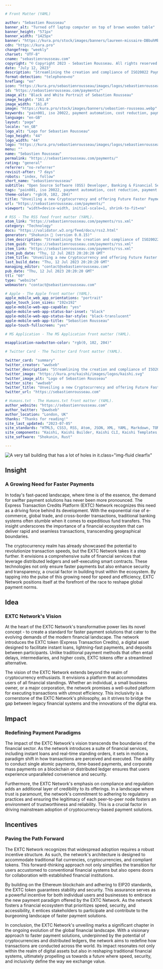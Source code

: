 ```yaml
---

# Front Matter (YAML)

author: "Sebastien Rousseau"
banner_alt: "Turned off laptop computer on top of brown wooden table"
banner_height: "571px"
banner_width: "1425px"
banner: "https://kura.pro/stock/images/banners/laureen-missaire-DBbuhMbAIsQ.webp"
cdn: "https://kura.pro"
changefreq: "weekly"
charset: "UTF-8"
cname: "sebastienrousseau.com"
copyright: "© Copyright 2023 - Sebastien Rousseau. All rights reserved."
date: "July 12, 2023"
description: "Streamlining the creation and compliance of ISO20022 Payment Messages for cross-border payments and reporting."
format-detection: "telephone=no"
hreflang: "en"
icon: "https://kura.pro/sebastienrousseau/images/logos/sebastienrousseau.svg"
id: "https://sebastienrousseau.com/payments/"
image_alt: "Black and White Portrait of Sebastien Rousseau"
image_height: "161.8"
image_width: "161.8"
image: "https://kura.pro/stock/images/banners/sebastien-rousseau.webp"
keywords: "pain001, iso 20022, payment automation, cost reduction, payment processing, payment files, payment initiation, pain message, pain message standards, pain message validation"
language: "en-GB"
layout: "page"
locale: "en_GB"
logo_alt: "Logo for Sebastien Rousseau"
logo_height: "44"
logo_width: "44"
logo: "https://kura.pro/sebastienrousseau/images/logos/sebastienrousseau.webp"
menu: ""
name: "Sebastien Rousseau"
permalink: "https://sebastienrousseau.com/payments/"
rating: "general"
referrer: "no-referrer"
revisit-after: "7 days"
robots: "index, follow"
short_name: "sebastienrousseau"
subtitle: "Open Source Software (OSS) Developer, Banking & Financial Service Professional"
tags: "pain001, iso 20022, payment automation, cost reduction, payment processing, payment files, payment initiation, pain message, pain message standards, pain message validation"
theme-color: "rgb(0, 102, 204)"
title: "Unveiling a new Cryptocurrency and offering Future Faster Payment Solution"
url: "https://sebastienrousseau.com/payments/"
viewport: "width=device-width, initial-scale=1, shrink-to-fit=no"

# RSS - The RSS feed front matter (YAML).
atom_link: "https://sebastienrousseau.com/payments/rss.xml"
category: "Technology"
docs: "https://validator.w3.org/feed/docs/rss2.html"
generator: "Shokunin 🦀 (version 0.0.15)"
item_description: "Streamlining the creation and compliance of ISO20022 Payment Messages for cross-border payments and reporting."
item_guid: "https://sebastienrousseau.com/payments/rss.xml"
item_link: "https://sebastienrousseau.com/payments/rss.xml"
item_pub_date: "Thu, 12 Jul 2023 20:20:20 GMT"
item_title: "Unveiling a new Cryptocurrency and offering Future Faster Payment Solution"
last_build_date: "Thu, 12 Jul 2023 20:20:20 GMT"
managing_editor: "contact@sebastienrousseau.com"
pub_date: "Thu, 12 Jul 2023 20:20:20 GMT"
ttl: "60"
type: "website"
webmaster: "contact@sebastienrousseau.com"

# Apple - The Apple front matter (YAML).
apple_mobile_web_app_orientations: "portrait"
apple_touch_icon_sizes: "192x192"
apple-mobile-web-app-capable: "yes"
apple-mobile-web-app-status-bar-inset: "black"
apple-mobile-web-app-status-bar-style: "black-translucent"
apple-mobile-web-app-title: "Sebastien Rousseau"
apple-touch-fullscreen: "yes"

# MS Application - The MS Application front matter (YAML).

msapplication-navbutton-color: "rgb(0, 102, 204)"

# Twitter Card - The Twitter Card front matter (YAML).

twitter_card: "summary"
twitter_creator: "wwdseb"
twitter_description: "Streamlining the creation and compliance of ISO20022 Payment Messages for cross-border payments and reporting."
twitter_image: "https://kura.pro/kaishi/images/logos/kaishi.svg"
twitter_image_alt: "Logo of Sebastien Rousseau"
twitter_site: "wwdseb"
twitter_title: "Unveiling a new Cryptocurrency and offering Future Faster Payment Solution"
twitter_url: "https://sebastienrousseau.com"

# Humans.txt - The Humans.txt front matter (YAML).
author_website: "https://sebastienrousseau.com"
author_twitter: "@wwdseb"
author_location: "London, UK"
thanks: "Thanks for reading!"
site_last_updated: "2023-07-05"
site_standards: "HTML5, CSS3, RSS, Atom, JSON, XML, YAML, Markdown, TOML"
site_components: "Kaishi, Kaishi Builder, Kaishi CLI, Kaishi Templates, Kaishi Themes"
site_software: "Shokunin, Rust"

---
```


![A very tall building that has a lot of holes in it](https://kura.pro/stock/images/banners/laureen-missaire-DBbuhMbAIsQ.webp).class=\"img-fluid clearfix\"

## Insight

### A Growing Need for Faster Payments

In today's fast-paced landscape, where time is of the essence, the demand for swifter payment solutions has never been more pronounced. The Express Transaction Credits Platform (EXTC) Network recognizes this need as a driving force behind its development. With the exponential rise of e-commerce, global trade, and cross-border transactions, traditional banking systems often stumble when it comes to expeditious fund transfers. This insight underscores the importance of a financial ecosystem that can deliver rapid and seamless transactions, transcending geographical boundaries.

The cryptocurrency realm has already showcased the potential to revolutionize transaction speeds, but the EXTC Network takes it a step further. It envisions a comprehensive suite of financial services that leverage distributed ledgers and self-executing smart contracts. These technologies not only ensure faster payments but also enhance security and transparency, a crucial factor in building trust within the ecosystem. By tapping into the pulse of this growing need for speed and efficiency, EXTC Network positions itself at the forefront of the race to reshape global payment norms.

## Idea

### EXTC Network's Vision

At the heart of the EXTC Network's transformative power lies its novel concept - to create a standard for faster payment solutions that cater to the evolving demands of the modern financial landscape. The network introduces the EXTC token (Express Transaction Credits), a digital asset designed to facilitate instant loans, lightning-fast payments, and deposits between participants. Unlike traditional payment methods that often entail delays, intermediaries, and higher costs, EXTC tokens offer a streamlined alternative.

The vision of the EXTC Network extends beyond the realm of cryptocurrency enthusiasts. It envisions a platform that accommodates users of all financial standings. Whether an individual, a small business owner, or a major corporation, the network promises a well-suited platform for executing transactions with utmost efficiency. This inclusivity is a cornerstone of the EXTC Network's philosophy, as it strives to bridge the gap between legacy financial systems and the innovations of the digital era.

## Impact

### Redefining Payment Paradigms

The impact of the EXTC Network's vision transcends the boundaries of the financial sector. As the network introduces a suite of financial services, including instant loans and real-time standing orders, it sets in motion a paradigm shift in how transactions are perceived and executed. The ability to conduct single atomic payments, time-based payments, and corporate mass payments on a blockchain or distributed ledger ensures that users experience unparalleled convenience and security.

Furthermore, the EXTC Network's emphasis on compliance and regulation adds an additional layer of credibility to its offerings. In a landscape where trust is paramount, the network's commitment to adhering to regulatory practices and ensuring the legitimacy of each peer-to-peer node fosters an environment of trustworthiness and reliability. This is a crucial factor in driving mainstream adoption of cryptocurrency-based payment solutions.

## Incentives

### Paving the Path Forward
The EXTC Network recognizes that widespread adoption requires a robust incentive structure. As such, the network's architecture is designed to accommodate traditional fiat currencies, cryptocurrencies, and compliant tokens. This forward-thinking approach not only simplifies the transition for users accustomed to conventional financial systems but also opens doors for collaboration with established financial institutions.

By building on the Ethereum blockchain and adhering to EIP20 standards, the EXTC token guarantees stability and security. This assurance serves as a powerful incentive for both individual users and businesses to embrace the new payment paradigm offered by the EXTC Network. As the network fosters a financial ecosystem that prioritizes speed, security, and accessibility, it entices stakeholders to participate and contribute to the burgeoning landscape of faster payment solutions.

In conclusion, the EXTC Network's unveiling marks a significant chapter in the ongoing evolution of the global financial landscape. With a visionary approach to faster payment solutions, underpinned by the potential of cryptocurrencies and distributed ledgers, the network aims to redefine how transactions are conducted across the world. Its impact resonates not only within the realm of digital assets but also in reshaping traditional financial systems, ultimately propelling us towards a future where speed, security, and inclusivity define the way we exchange value.
